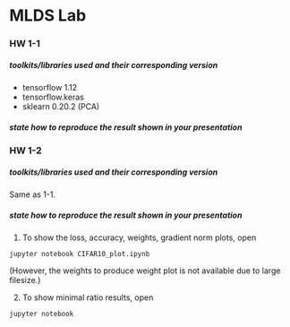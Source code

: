 # MLDS Lab
### HW 1-1
##### toolkits/libraries used and their corresponding version
- tensorflow 1.12
- tensorflow.keras
- sklearn 0.20.2 (PCA)

##### state how to reproduce the result shown in your presentation


### HW 1-2
##### toolkits/libraries used and their corresponding version
Same as 1-1.

##### state how to reproduce the result shown in your presentation
1. To show the loss, accuracy, weights, gradient norm plots, open 
```
jupyter notebook CIFAR10_plot.ipynb
```
(However, the weights to produce weight plot is not available due to large filesize.)

2. To show minimal ratio results, open
```
jupyter notebook 
```

